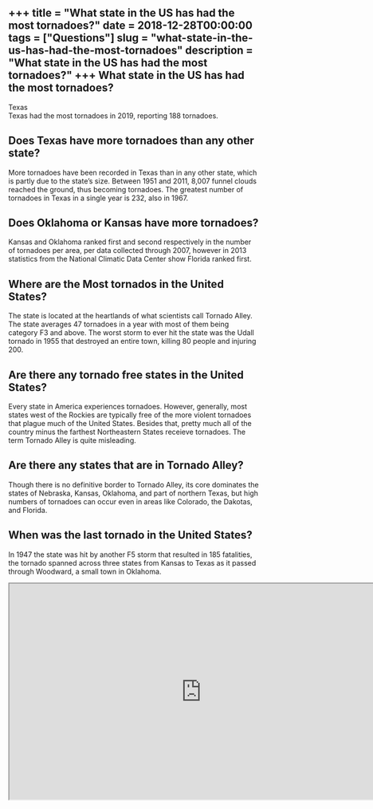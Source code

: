 +++
title = "What state in the US has had the most tornadoes?"
date = 2018-12-28T00:00:00
tags = ["Questions"]
slug = "what-state-in-the-us-has-had-the-most-tornadoes"
description = "What state in the US has had the most tornadoes?"
+++
What state in the US has had the most tornadoes?
------------------------------------------------

Texas  
Texas had the most tornadoes in 2019, reporting 188 tornadoes.

Does Texas have more tornadoes than any other state?
----------------------------------------------------

More tornadoes have been recorded in Texas than in any other state, which is partly due to the state’s size. Between 1951 and 2011, 8,007 funnel clouds reached the ground, thus becoming tornadoes. The greatest number of tornadoes in Texas in a single year is 232, also in 1967.

Does Oklahoma or Kansas have more tornadoes?
--------------------------------------------

Kansas and Oklahoma ranked first and second respectively in the number of tornadoes per area, per data collected through 2007, however in 2013 statistics from the National Climatic Data Center show Florida ranked first.

Where are the Most tornados in the United States?
-------------------------------------------------

The state is located at the heartlands of what scientists call Tornado Alley. The state averages 47 tornadoes in a year with most of them being category F3 and above. The worst storm to ever hit the state was the Udall tornado in 1955 that destroyed an entire town, killing 80 people and injuring 200.

Are there any tornado free states in the United States?
-------------------------------------------------------

Every state in America experiences tornadoes. However, generally, most states west of the Rockies are typically free of the more violent tornadoes that plague much of the United States. Besides that, pretty much all of the country minus the farthest Northeastern States receieve tornadoes. The term Tornado Alley is quite misleading.

Are there any states that are in Tornado Alley?
-----------------------------------------------

Though there is no definitive border to Tornado Alley, its core dominates the states of Nebraska, Kansas, Oklahoma, and part of northern Texas, but high numbers of tornadoes can occur even in areas like Colorado, the Dakotas, and Florida.

When was the last tornado in the United States?
-----------------------------------------------

In 1947 the state was hit by another F5 storm that resulted in 185 fatalities, the tornado spanned across three states from Kansas to Texas as it passed through Woodward, a small town in Oklahoma.

<iframe allow="accelerometer; autoplay; clipboard-write; encrypted-media; gyroscope; picture-in-picture" allowfullscreen="" class="__youtube_prefs__  epyt-is-override  no-lazyload" data-no-lazy="1" data-origheight="433" data-origwidth="770" data-skipgform_ajax_framebjll="" height="433" id="_ytid_46925" loading="lazy" src="https://www.youtube.com/embed/5MBGROa8J5Q?enablejsapi=1&autoplay=0&cc_load_policy=0&cc_lang_pref=&iv_load_policy=1&loop=0&modestbranding=0&rel=1&fs=1&playsinline=0&autohide=2&theme=dark&color=red&controls=1&" title="YouTube player" width="770"></iframe>